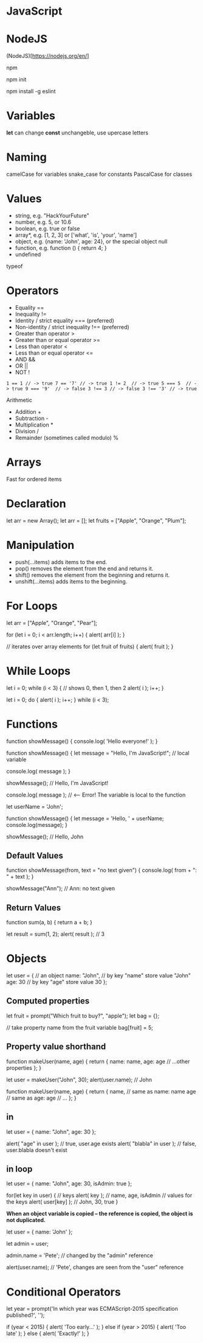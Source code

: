 JavaScript
========================================================

NodeJS
========================================================

(NodeJS)[https://nodejs.org/en/]

npm

npm init

npm install -g eslint

Variables
========================================================

**let** can change
**const** unchangeble, use upercase letters

Naming
========================================================

camelCase for variables
snake_case for constants
PascalCase for classes

Values
========================================================

- string, e.g. "HackYourFuture"
- number, e.g. 5, or 10.6
- boolean, e.g. true or false
- array*, e.g. [1, 2, 3] or ['what', 'is', 'your', 'name']
- object, e.g. {name: 'John', age: 24}, or the special object null
- function, e.g. function () { return 4; }
- undefined

typeof

Operators
========================================================

- Equality ==
- Inequality !=
- Identity / strict equality === (preferred)
- Non-identity / strict inequality !== (preferred)
- Greater than operator >
- Greater than or equal operator >=
- Less than operator <
- Less than or equal operator <=
- AND &&
- OR ||
- NOT !



`
1 == 1 // -> true
7 == '7' // -> true
1 != 2  // -> true
5 === 5  // -> true
9 === '9'  // -> false
3 !== 3 // -> false
3 !== '3' // -> true
`

Arithmetic
- Addition +
- Subtraction -
- Multiplication *
- Division /
- Remainder (sometimes called modulo) %

Arrays
========================================================

Fast for ordered items

Declaration
========================================================

let arr = new Array();
let arr = [];
let fruits = ["Apple", "Orange", "Plum"];

Manipulation
========================================================

- push(...items) adds items to the end.
- pop() removes the element from the end and returns it.
- shift() removes the element from the beginning and returns it.
- unshift(...items) adds items to the beginning.

For Loops
========================================================

let arr = ["Apple", "Orange", "Pear"];

for (let i = 0; i < arr.length; i++) {
  alert( arr[i] );
}

// iterates over array elements
for (let fruit of fruits) {
  alert( fruit );
}

While Loops
========================================================

let i = 0;
while (i < 3) { // shows 0, then 1, then 2
  alert( i );
  i++;
}

let i = 0;
do {
  alert( i );
  i++;
} while (i < 3);

Functions
========================================================

function showMessage() {
  console.log( 'Hello everyone!' );
}

function showMessage() {
  let message = "Hello, I'm JavaScript!"; // local variable

  console.log( message );
}

showMessage(); // Hello, I'm JavaScript!

console.log( message ); // <-- Error! The variable is local to the function

let userName = 'John';

function showMessage() {
  let message = 'Hello, ' + userName;
  console.log(message);
}

showMessage(); // Hello, John

## Default Values

function showMessage(from, text = "no text given") {
  console.log( from + ": " + text );
}

showMessage("Ann"); // Ann: no text given

## Return Values

function sum(a, b) {
  return a + b;
}

let result = sum(1, 2);
alert( result ); // 3

Objects
========================================================

let user = {     // an object
  name: "John",  // by key "name" store value "John"
  age: 30        // by key "age" store value 30
};

## Computed properties

let fruit = prompt("Which fruit to buy?", "apple");
let bag = {};

// take property name from the fruit variable
bag[fruit] = 5;

## Property value shorthand

function makeUser(name, age) {
  return {
    name: name,
    age: age
    // ...other properties
  };
}

let user = makeUser("John", 30);
alert(user.name); // John

function makeUser(name, age) {
  return {
    name, // same as name: name
    age   // same as age: age
    // ...
  };
}

## in

let user = { name: "John", age: 30 };

alert( "age" in user ); // true, user.age exists
alert( "blabla" in user ); // false, user.blabla doesn't exist

## in loop

let user = {
  name: "John",
  age: 30,
  isAdmin: true
};

for(let key in user) {
  // keys
  alert( key );  // name, age, isAdmin
  // values for the keys
  alert( user[key] ); // John, 30, true
}

**When an object variable is copied – the reference is copied, the object is not duplicated.**

let user = { name: 'John' };

let admin = user;

admin.name = 'Pete'; // changed by the "admin" reference

alert(user.name); // 'Pete', changes are seen from the "user" reference

Conditional Operators
========================================================

let year = prompt('In which year was ECMAScript-2015 specification published?', '');

if (year < 2015) {
  alert( 'Too early...' );
} else if (year > 2015) {
  alert( 'Too late' );
} else {
  alert( 'Exactly!' );
}